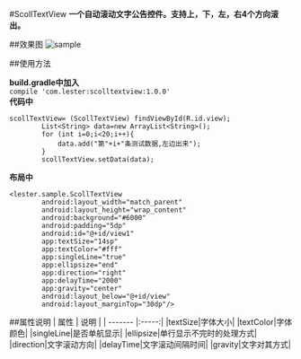 #ScollTextView
**一个自动滚动文字公告控件。支持上，下，左，右4个方向滚出。**  

##效果图
![sample](http://ww4.sinaimg.cn/large/9012f5bdjw1f5j1g7db9mg20bs0j613i.gif)

##使用方法

**build.gradle中加入**  
`compile 'com.lester:scolltextview:1.0.0'`  
**代码中**  
```
scollTextView= (ScollTextView) findViewById(R.id.view);
        List<String> data=new ArrayList<String>();
        for (int i=0;i<20;i++){
            data.add("第"+i+"条测试数据,左边出来");
        }
        scollTextView.setData(data);
```
**布局中**
```
<lester.sample.ScollTextView
        android:layout_width="match_parent"
        android:layout_height="wrap_content"
        android:background="#6000"
        android:padding="5dp"
        android:id="@+id/view1"
        app:textSize="14sp"
        app:textColor="#fff"
        app:singleLine="true"
        app:ellipsize="end"
        app:direction="right"
        app:delayTime="2000"
        app:gravity="center"
        android:layout_below="@+id/view"
        android:layout_marginTop="30dp"/>
```

##属性说明
| 属性    | 说明   |
| ------- |:-----:|
|textSize|字体大小|
|textColor|字体颜色|
|singleLine|是否单航显示|
|ellipsize|单行显示不完时的处理方式|
|direction|文字滚动方向|
|delayTime|文字滚动间隔时间|
|gravity|文字对其方式|



